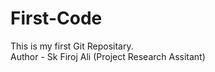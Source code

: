 # First-Code
This is my first Git Repositary.
<br>
Author - Sk Firoj Ali (Project Research Assitant)
